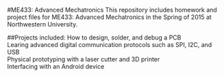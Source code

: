 #ME433: Advanced Mechatronics
This repository includes homework and project files for ME433: Advanced Mechatronics in the Spring of 2015 at Northwestern University.

##Projects included:
How to design, solder, and debug a PCB  
Learing advanced digital communication protocols such as SPI, I2C, and USB  
Physical prototyping with a laser cutter and 3D printer  
Interfacing with an Android device  
